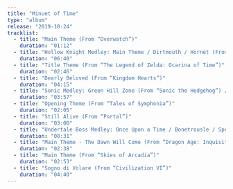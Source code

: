 ```yaml
---
title: "Minuet of Time"
type: "album"
release: "2019-10-24"
tracklist:
  - title: "Main Theme (From “Overwatch”)"
    duration: "01:12"
  - title: "Hollow Knight Medley: Main Theme / Dirtmouth / Hornet (From “Hollow Knight”)"
    duration: "06:40"
  - title: "Title Theme (From “The Legend of Zelda: Ocarina of Time”)"
    duration: "02:46"
  - title: "Dearly Beloved (From “Kingdom Hearts”)"
    duration: "04:15"
  - title: "Sonic Medley: Green Hill Zone (From “Sonic the Hedgehog”) / Emerald Hill Zone (From “Sonic the Hedgehog 2”) / Power Up (From “Sonic the Hedgehog”) / Dr. Robotnik (From “Sonic the Hedgehog 2”)"
    duration: "03:57"
  - title: "Opening Theme (From “Tales of Symphonia”)"
    duration: "02:05"
  - title: "Still Alive (From “Portal”)"
    duration: "03:00"
  - title: "Undertale Boss Medley: Once Upon a Time / Bonetrousle / Spear of Justice / Megalovania / ASGORE (From “Undertale”)"
    duration: "08:31"
  - title: "Main Theme - The Dawn Will Come (From “Dragon Age: Inquisition”)"
    duration: "02:38"
  - title: "Main Theme (From “Skies of Arcadia”)"
    duration: "02:53"
  - title: "Sogno di Volare (From “Civilization VI”)"
    duration: "04:40"
---
```

